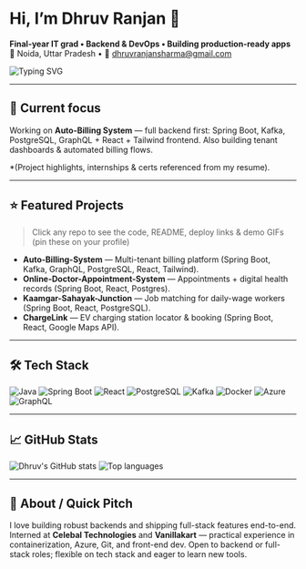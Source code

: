 # Hi, I’m **Dhruv Ranjan** 👋
**Final-year IT grad • Backend & DevOps • Building production-ready apps**  
📍 Noida, Uttar Pradesh • 📧 [dhruvranjansharma@gmail.com](mailto:dhruvranjansharma@gmail.com)

![Typing SVG](https://readme-typing-svg.herokuapp.com?font=Fira%20Code&size=22&pause=1000&color=000000&width=820&lines=Backend+%7C+Spring+Boot+%7C+Kafka+%7C+React;Building+Auto-Billing+System+%7C+GraphQL+%7C+Postgres)

---

## 🔭 Current focus
Working on **Auto-Billing System** — full backend first: Spring Boot, Kafka, PostgreSQL, GraphQL + React + Tailwind frontend. Also building tenant dashboards & automated billing flows.

*(Project highlights, internships & certs referenced from my resume).

---

## ⭐ Featured Projects
> Click any repo to see the code, README, deploy links & demo GIFs (pin these on your profile)

- **Auto-Billing-System** — Multi-tenant billing platform (Spring Boot, Kafka, GraphQL, PostgreSQL, React, Tailwind).  
- **Online-Doctor-Appointment-System** — Appointments + digital health records (Spring Boot, React, Postgres).  
- **Kaamgar-Sahayak-Junction** — Job matching for daily-wage workers (Spring Boot, React, PostgreSQL).  
- **ChargeLink** — EV charging station locator & booking (Spring Boot, React, Google Maps API).

---

## 🛠 Tech Stack
![Java](https://img.shields.io/badge/Java-ED8B00?style=for-the-badge&logo=java&logoColor=white)
![Spring Boot](https://img.shields.io/badge/Spring_Boot-6DB33F?style=for-the-badge&logo=springboot&logoColor=white)
![React](https://img.shields.io/badge/React-61DAFB?style=for-the-badge&logo=react&logoColor=black)
![PostgreSQL](https://img.shields.io/badge/Postgres-336791?style=for-the-badge&logo=postgresql&logoColor=white)
![Kafka](https://img.shields.io/badge/Kafka-231F20?style=for-the-badge&logo=apachekafka&logoColor=white)
![Docker](https://img.shields.io/badge/Docker-2496ED?style=for-the-badge&logo=docker&logoColor=white)
![Azure](https://img.shields.io/badge/Azure-0078D4?style=for-the-badge&logo=microsoftazure&logoColor=white)
![GraphQL](https://img.shields.io/badge/GraphQL-E10098?style=for-the-badge&logo=graphql&logoColor=white)

---

## 📈 GitHub Stats
<p float="left">
  <img src="https://github-readme-stats.vercel.app/api?username=ascentway&show_icons=true&theme=tokyonight&count_private=true" alt="Dhruv's GitHub stats" />
  <img src="https://github-readme-stats.vercel.app/api/top-langs/?username=ascentway&layout=compact&theme=tokyonight" alt="Top languages" />
</p>

---

## 💬 About / Quick Pitch
I love building robust backends and shipping full-stack features end-to-end. Interned at **Celebal Technologies** and **Vanillakart** — practical experience in containerization, Azure, Git, and front-end dev. Open to backend or full-stack roles; flexible on tech stack and eager to learn new tools.

